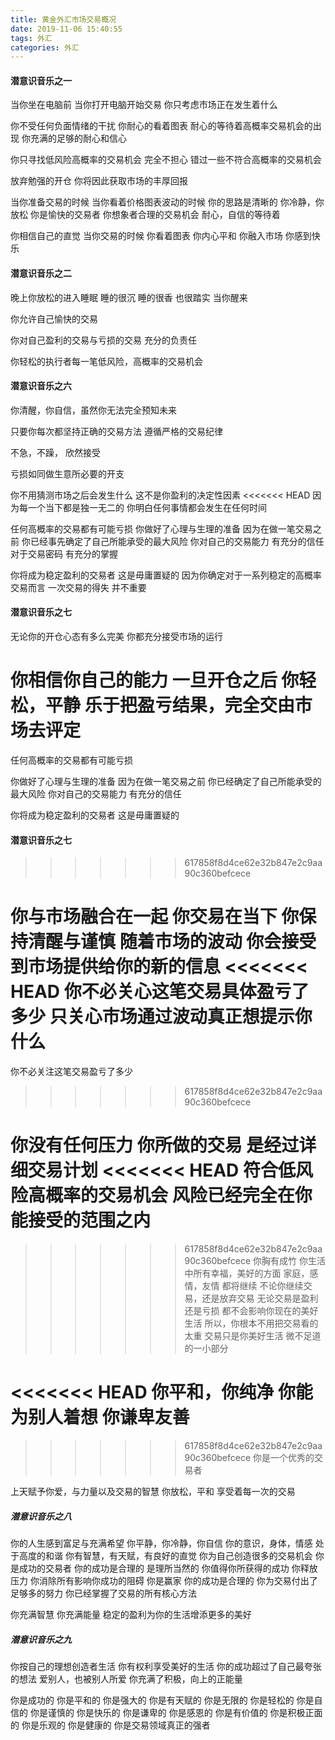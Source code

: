 ```yaml
---
title: 黄金外汇市场交易概况
date: 2019-11-06 15:40:55
tags: 外汇
categories: 外汇
---
```

#### 潜意识音乐之一

当你坐在电脑前
当你打开电脑开始交易
你只考虑市场正在发生着什么

你不受任何负面情绪的干扰
你耐心的看着图表
耐心的等待着高概率交易机会的出现
你充满的足够的耐心和信心


你只寻找低风险高概率的交易机会
完全不担心
错过一些不符合高概率的交易机会

放弃勉强的开仓
你将因此获取市场的丰厚回报

当你准备交易的时候
当你看着价格图表波动的时候
你的思路是清晰的
你冷静，你放松
你是愉快的交易者
你想象者合理的交易机会
耐心，自信的等待着


你相信自己的直觉
当你交易的时候
你看着图表
你内心平和
你融入市场
你感到快乐

#### 潜意识音乐之二

晚上你放松的进入睡眠
睡的很沉
睡的很香
也很踏实
当你醒来

你允许自己愉快的交易

你对自己盈利的交易与亏损的交易
充分的负责任

你轻松的执行者每一笔低风险，高概率的交易机会



#### 潜意识音乐之六

你清醒，你自信，虽然你无法完全预知未来

只要你每次都坚持正确的交易方法
遵循严格的交易纪律


不急，不躁，
欣然接受

亏损如同做生意所必要的开支

你不用猜测市场之后会发生什么
这不是你盈利的决定性因素
<<<<<<< HEAD
因为每一个当下都是独一无二的
你明白任何事情都会发生在任何时间


任何高概率的交易都有可能亏损
你做好了心理与生理的准备
因为在做一笔交易之前
你已经事先确定了自己所能承受的最大风险
你对自己的交易能力
有充分的信任
对于交易密码
有充分的掌握

你将成为稳定盈利的交易者
这是毋庸置疑的
因为你确定对于一系列稳定的高概率交易而言
一次交易的得失
并不重要

#### 潜意识音乐之七
无论你的开仓心态有多么完美
你都充分接受市场的运行

你相信你自己的能力
一旦开仓之后
你轻松，平静
乐于把盈亏结果，完全交由市场去评定
=======


任何高概率的交易都有可能亏损

你做好了心理与生理的准备
因为在做一笔交易之前
你已经确定了自己所能承受的最大风险
你对自己的交易能力
有充分的信任


你将成为稳定盈利的交易者
这是毋庸置疑的

#### 潜意识音乐之七
>>>>>>> 617858f8d4ce62e32b847e2c9aa90c360befcece

你与市场融合在一起
你交易在当下
你保持清醒与谨慎
随着市场的波动
你会接受到市场提供给你的新的信息
<<<<<<< HEAD
你不必关心这笔交易具体盈亏了多少
只关心市场通过波动真正想提示你什么
=======
你不必关注这笔交易盈亏了多少
>>>>>>> 617858f8d4ce62e32b847e2c9aa90c360befcece

你没有任何压力
你所做的交易
是经过详细交易计划
<<<<<<< HEAD
符合低风险高概率的交易机会
风险已经完全在你能接受的范围之内
=======

>>>>>>> 617858f8d4ce62e32b847e2c9aa90c360befcece
你胸有成竹
你生活中所有幸福，美好的方面
家庭，感情，友情
都将继续
不论你继续交易，还是放弃交易
无论交易是盈利还是亏损
都不会影响你现在的美好生活
所以，你根本不用把交易看的太重
交易只是你美好生活
微不足道的一小部分

<<<<<<< HEAD
你平和，你纯净
你能为别人着想
你谦卑友善
=======
>>>>>>> 617858f8d4ce62e32b847e2c9aa90c360befcece
你是一个优秀的交易者

上天赋予你爱，与力量以及交易的智慧
你放松，平和
享受着每一次的交易

##### 潜意识音乐之八
你的人生感到富足与充满希望
你平静，你冷静，你自信
你的意识，身体，情感
处于高度的和谐
你有智慧，有天赋，有良好的直觉
你为自己创造很多的交易机会
你是成功的交易者
你的成功是合理的
是理所当然的
你值得你所获得的成功
你释放压力
你消除所有影响你成功的阻碍
你是赢家
你的成功是合理的
你为交易付出了足够多的努力
你已经掌握了交易的所有核心方法

你充满智慧
你充满能量
稳定的盈利为你的生活增添更多的美好

##### 潜意识音乐之九
你按自己的理想创造者生活
你有权利享受美好的生活
你的成功超过了自己最夸张的想法
爱别人，也被别人所爱
你充满了积极，向上的正能量


你是成功的
你是平和的
你是强大的
你是有天赋的
你是无限的
你是轻松的
你是自信的
你是谨慎的
你是快乐的
你是谦卑的
你是感恩的
你是有价值的
你是积极正面的
你是乐观的
你是健康的
你是交易领域真正的强者
